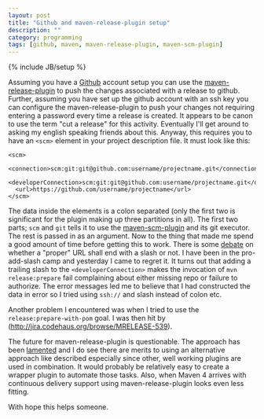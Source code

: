 ```yaml
---
layout: post
title: "Github and maven-release-plugin setup"
description: ""
category: programming
tags: [github, maven, maven-release-plugin, maven-scm-plugin]
---
```

{% include JB/setup %}

Assuming you have a [Github](http://github.com) account setup you can use the
[maven-release-plugin](http://maven.apache.org/maven-release/maven-release-plugin/) to push the changes associated with a release to
github. Further, assuming you have set up the github account with an ssh key you can configure the maven-release-plugin to push your
changes not requiring entering a password every time a release is created. It appears to be canon to use the term "cut a release"
for this activity. Eventually I'll get around to asking my english speaking friends about this. Anyway, this requires you to have an
`<scm>` element in your project description file. It must look like this:

    <scm>
      <connection>scm:git:git@github.com:username/projectname.git</connection>
      <developerConnection>scm:git:git@github.com:username/projectname.git</developerConnection>
      <url>https://github.com/username/projectname</url>
    </scm>

The data inside the elements is a colon separated (only the first two is significant for the plugin making up three partitions in
all). The first two parts; `scm` and `git` tells it to use the [maven-scm-plugin](https://maven.apache.org/scm/maven-scm-plugin/)
and its git executor. The rest is passed in as an argument. Now to the thing that made me spend a good amount of time before getting
this to work. There is some [debate](http://stackoverflow.com/questions/5948659/trailing-slash-in-urls-which-style-is-preferred) on
whether a "proper" URL shall end with a slash or not. I have been in the pro-add-slash camp and yesterday I came to regret it. It
turns out that adding a trailing slash to the `<developerConnection>` makes the invocation of `mvn release:prepare` fail complaining
about either missing repo or failure to authorize. The error messages led me to believe that I had constructed the data in error so
I tried using `ssh://` and slash instead of colon etc.

Another problem I encountered was when I tried to use the `release:prepare-with-pom` goal. I was then hit by
(http://jira.codehaus.org/browse/MRELEASE-539).

The future for maven-release-plugin is questionable. The approach has been [lamented](http://axelfontaine.com/blog/final-nail.html)
and I do see there are merits to using an alternative approach like described especially since other, well working plugins are used
in combination. It would probably be relatively easy to create a wrapper plugin to automate those tasks. Also, when Maven 4 arrives
with continuous delivery support using maven-release-plugin looks even less fitting.

With hope this helps someone. 
